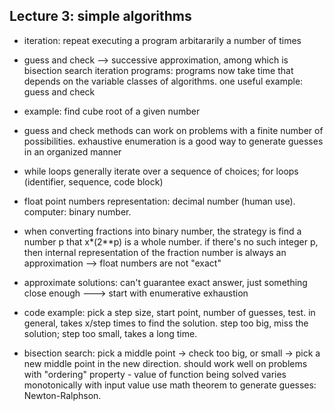 ## Lecture 3: simple algorithms
* iteration: repeat executing a program arbitararily a number of times
* guess and check --> successive approximation, among which is bisection search
iteration programs: programs now take time that depends on the variable
classes of algorithms. one useful example: guess and check
* example: find cube root of a given number
* guess and check methods can work on problems with a finite number of possibilities. exhaustive enumeration is a good way to generate guesses in an organized manner
* while loops generally iterate over a sequence of choices; for loops (identifier, sequence, code block)
* float point numbers representation: decimal number (human use). computer: binary number. 

* when converting fractions into binary number, the strategy is find a number p that x*(2**p) is a whole number. if there's no such integer p, then internal representation of the fraction number is always an approximation --> float numbers are not "exact"
* approximate solutions: can't guarantee exact answer, just something close enough ---> start with enumerative exhaustion
* code example: pick a step size, start point, number of guesses, test. in general, takes x/step times to find the solution. step too big, miss the solution; step too small, takes a long time.
* bisection search: pick a middle point -> check too big, or small -> pick a new middle point in the new direction. should work well on problems with "ordering" property - value of function being solved varies monotonically with input value
use math theorem to generate guesses: Newton-Ralphson. 
